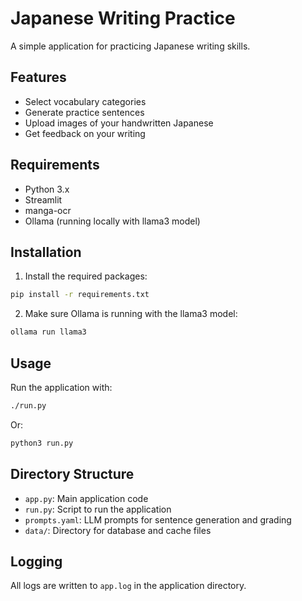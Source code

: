 # Japanese Writing Practice

A simple application for practicing Japanese writing skills.

## Features

- Select vocabulary categories
- Generate practice sentences
- Upload images of your handwritten Japanese
- Get feedback on your writing

## Requirements

- Python 3.x
- Streamlit
- manga-ocr
- Ollama (running locally with llama3 model)

## Installation

1. Install the required packages:

```bash
pip install -r requirements.txt
```

2. Make sure Ollama is running with the llama3 model:

```bash
ollama run llama3
```

## Usage

Run the application with:

```bash
./run.py
```

Or:

```bash
python3 run.py
```

## Directory Structure

- `app.py`: Main application code
- `run.py`: Script to run the application
- `prompts.yaml`: LLM prompts for sentence generation and grading
- `data/`: Directory for database and cache files

## Logging

All logs are written to `app.log` in the application directory.